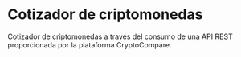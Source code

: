 # Cotizador de criptomonedas

Cotizador de criptomonedas a través del consumo de una API REST proporcionada por la plataforma
CryptoCompare.
